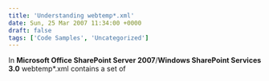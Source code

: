 ```yaml
---
title: 'Understanding webtemp*.xml'
date: Sun, 25 Mar 2007 11:34:00 +0000
draft: false
tags: ['Code Samples', 'Uncategorized']
---
```


In **Microsoft Office SharePoint Server 2007**/**Windows SharePoint Services 3.0** webtemp\*.xml contains a set of <Template> elements within a <Template> element that contain a set of site definitions available in the Template Selection user interface and define how to instantiate a Web site.  <Template> elements where the <Configuration> element does not contain a <ProvisionAssembly> (Example 3) attribute indicate the <Template> element applies to a single site definition and not a portal site definition.  The <ProvisionAssembly> attribute is equal to the Microsoft.SharePoint.Publishing namespace which provides the fundamental publishing infrastructure in **Microsoft Office SharePoint Server 2007**.  webtemp\*.xml is provisioned on each web front-end computer and installed to each locale available in the server farm configuration and available in six (6) unique instances:

**WEBTEMP.xml**

> Products:  **Microsoft Office SharePoint Server 2007**/**Windows SharePoint Services 3.0**

> Includes:  Team Site, Blank Site, Document Workspace, Basic Meeting Workspace, Blank Meeting Workspace, Decision Meeting Workspace, Social Meeting Workspace, Multipage Meeting Workspace, Central Admin Site, Wiki Site, and Blog templates.

**webtempsrch.xml**

> Products:  **Microsoft Office SharePoint Server 2007**

> Includes:  Search Center template.

**webtempsps.xml**

> Products:  **Microsoft Office SharePoint Server 2007**
> 
> Includes:  SharePoint Portal Server Site, SharePoint Portal Server Personal Space, Personalization Site, Contents area Template, Topic area Template, News Site, Publishing Site, Press Releases Site, Publishing Site with Workflow, Site Directory, Community area Template, Report Center, Collaboration Portal, Search Center with Tabs, Profiles, Publishing Portal, My Site Host templates.

**webtempoffile.xml**

> Products:  **Microsoft Office SharePoint Server 2007**
> 
> Includes:  Records Center template.

**webtempbdr.<local>.xml**

> Products:  **Microsoft Office SharePoint Server 2007**
> 
> Includes:  Document Center template.

**webtemposrv.xml**

> Products:  **Microsoft Office SharePoint Server 2007**
> 
> Includes:  Shared Services Administration Site template.

In the example 1 below, the Name attribute specifies the directory name equivelant to the directory hosting ONET.xml which contains the definition configuration under %commonprogramfiles%Microsoft SharedWeb Server Extensions12TEMPLATE<localeid><Name>XML.  The <ID> attribute is a unique ID corresponding to the ID of a configuration in an ONET.xml file that specifies the lists and modules of a site definition.  The <Configuration> element contains attributes that define the template, these attributes indicate what configuration should be appiled to the template when the Web site is instantiated.

**Configuration Attributes**:

*   <Title> Template title text displayed in the Template Selection user interface.
*   <Description> Description of the purpose and features of the requested template displayed in the Template Selection user interface.
*   <ImageUrl> Provides the virtual path to the preview image displayed in the Template Selection user interface. 
*   <DisplayCategory> Defines the category where the template should be made available for selection in the Template Selection user interface.
*   <RootWebOnly> Defines the usage scenario in which this template can be applied.
*   <ProvisionAssembly> Provides the fundamental publishing infrastructure in **Microsoft Office SharePoint Server 2007**.
*   <ProvisionClass> Defines the class associated with the <ProvisionAssembly> attribute.
*   <ProvisionData> Provides the virtual path to the associated Web manifest (%commonprogramfiles%Microsoft SharedWeb Server Extensions12TEMPLATESiteTemplatesWebManifestportalwebmanifest.xml)
*   <VisibilityFeatureDependency> Feature dependency associated with the template that provides its visibility.

**Example 1**:

> `<Template Name="SPSMSITEHOST" ID="54">  
>    <Configuration ID="0" Title="My Site Host" Type="0" RootWebOnly="TRUE" Hidden="FALSE" DisplayCategory="Enterprise" ImageUrl="../images/perstemp.gif" Description="A site used for hosting personal sites (My Sites) and the public People Profile page. This template needs to be provisioned only once per Shared Service Provider, please consult the documentation for details.">     
>     </Configuration>  
> </Template>`

**Example 2 (Single Site Definition)**:

> `<Template Name="STS" ID="1">  
>     <Configuration ID="0" Title="Team Site" Hidden="FALSE" ImageUrl="/_layouts/images/stsprev.png" Description="A site for teams to quickly organize, author, and share information. It provides a document library, and lists for managing announcements, calendar items, tasks, and discussions." DisplayCategory="Collaboration" >    
> </Configuration>  
> </Template>`

**Example 3 (Portal Site Definition)**

> `<Template Name="SPSPORTAL" ID="47">  
>     <Configuration ID="0" Title="Collaboration Portal" Type="0" Hidden="FALSE" ImageUrl="/_layouts/1033/images/template_corp_intranet.png" Description="A starter site hierarchy for an intranet divisional portal. It includes a home page, a News site, a Site Directory, a Document Center, and a Search Center with Tabs. Typically, this site has nearly as many contributors as  readers and is used to host team sites."  
>       ProvisionAssembly="Microsoft.SharePoint.Publishing, Version=12.0.0.0, Culture=neutral, PublicKeyToken=71e9bce111e9429c"  ProvisionClass="Microsoft.SharePoint.Publishing.PortalProvisioningProvider"  ProvisionData="SiteTemplates\WebManifest\PortalWebManifest.xml"  
>       RootWebOnly="TRUE" DisplayCategory="Publishing" VisibilityFeatureDependency="97A2485F-EF4B-401f-9167-FA4FE177C6F6">  
>     </Configuration>  
>  </Template>`

On occassion you will want to hide a template from end-users in the Template Selection user interface, by setting the <Hidden> attribute to TRUE the configuration will be hidden from the user interface.  In **Microsoft Office SharePoint Server 2007** you may want to hide the SPSMSITEHOST template from the Template Selection user interface to prevent end-users from creating new Site Collections using the My Site Host template.  (See illustration).

 ![](https://wbaer.officeisp.net/Shared%20Picture%20Library/TemplateSelect_Clip.JPG)[](https://wbaer.officeisp.net/Shared%20Picture%20Library/TemplateSelect_Clip.JPG)

Other templates to consider removing from the Template Selection user interface include:  Site Directory, Search Center with Tabs, Search Center.

**Development Best Practices**

When developing custom site definitions, it is recommended to use an existing site definition as a baseline and copy that to a directory that will host your custom site definition.  Customizing the existing site definitions is generally not recommended as service packs and hotfixes can reset custom configurations. 

Use an existing WEBTEMP.xml as a base for your new site definition renaming the file to associate it with your new directory.  For example, if your new site definition directory is CONTOSO, rename the copied WEBTEMP.xml, WEBTEMP.contoso.xml.

Specify unique names in the <Template> <Name> and <ID> attributes; it is recommended the ID be an integer greater than 10000 to avoid any conflict.

> `<Template Name="ContosoBase" ID="10001">  
>     <Configuration ID="0" Title="Contoso Basic Site" Hidden="FALSE"  
> ImageUrl="/_layouts/images/contosoprev.png" Description="This template provides a standard site configuration  
> for basic Contoso sites." DisplayCategory="Collaboration">  
>     </Configuration>  
> </Template>`

The above example indicates a template name of Contoso that will be displayed in the Collaboration category of the Template Selection user interface as Contoso Basic Site with an associated preview image.

Once the site definition has been created, the site definition can be customized leveraging ONET.xml which serves as a repository for all available resources within the site definition.